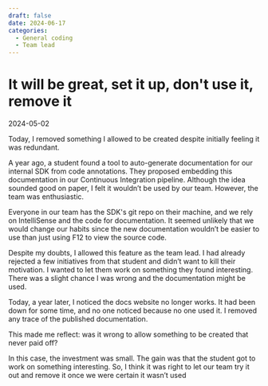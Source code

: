 ```yaml
---
draft: false
date: 2024-06-17
categories:
  - General coding
  - Team lead
---
```


# It will be great, set it up, don't use it, remove it

2024-05-02

Today, I removed something I allowed to be created despite initially feeling it was redundant.

A year ago, a student found a tool to auto-generate documentation for our internal SDK from code annotations. They proposed embedding this documentation in our Continuous Integration pipeline. Although the idea sounded good on paper, I felt it wouldn’t be used by our team. However, the team was enthusiastic.

Everyone in our team has the SDK's git repo on their machine, and we rely on IntelliSense and the code for documentation. It seemed unlikely that we would change our habits since the new documentation wouldn’t be easier to use than just using F12 to view the source code.

Despite my doubts, I allowed this feature as the team lead. I had already rejected a few initiatives from that student and didn’t want to kill their motivation. I wanted to let them work on something they found interesting. There was a slight chance I was wrong and the documentation might be used.

Today, a year later, I noticed the docs website no longer works. It had been down for some time, and no one noticed because no one used it. I removed any trace of the published documentation.

This made me reflect: was it wrong to allow something to be created that never paid off?

In this case, the investment was small. The gain was that the student got to work on something interesting. So, I think it was right to let our team try it out and remove it once we were certain it wasn’t used